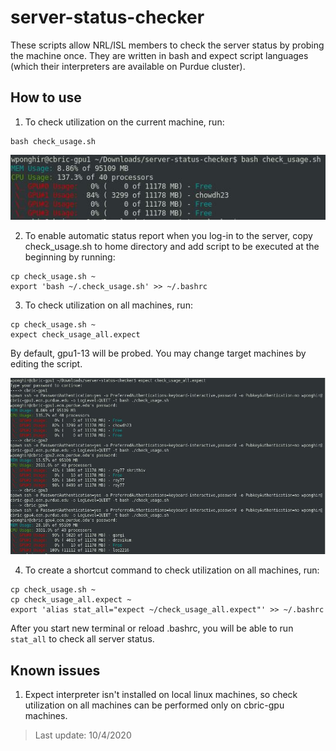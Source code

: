 # server-status-checker

These scripts allow NRL/ISL members to check the server status by probing the machine once.
They are written in bash and expect script languages (which their interpreters are available on Purdue cluster).

## How to use

1. To check utilization on the current machine, run:
```
bash check_usage.sh
```
![](/images/check_usage.JPG)

2. To enable automatic status report when you log-in to the server, copy check_usage.sh to home directory and add script to be executed at the beginning by running:
```
cp check_usage.sh ~
export 'bash ~/.check_usage.sh' >> ~/.bashrc 
```

3. To check utilization on all machines, run:
```
cp check_usage.sh ~
expect check_usage_all.expect
```
By default, gpu1-13 will be probed. You may change target machines by editing the script.

![](/images/check_usage_all.JPG)

4. To create a shortcut command to check utilization on all machines, run:
```
cp check_usage.sh ~
cp check_usage_all.expect ~
export 'alias stat_all="expect ~/check_usage_all.expect"' >> ~/.bashrc
```

After you start new terminal or reload .bashrc, you will be able to run ```stat_all``` to check all server status.

## Known issues

1. Expect interpreter isn't installed on local linux machines, so check utilization on all machines can be performed only on cbric-gpu machines.

> Last update: 10/4/2020
